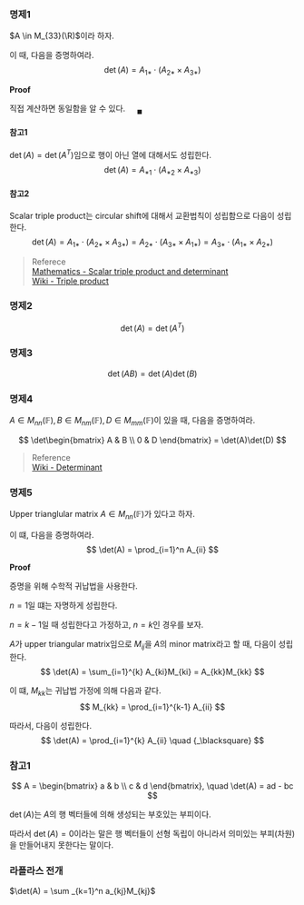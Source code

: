 

### 명제1
$A \in M_{33}(\R)$이라 하자.

이 때, 다음을 증명하여라.
$$ \det(A) = A_{1*} \cdot (A_{2*} \times A_{3*}) $$

**Proof**

직접 계산하면 동일함을 알 수 있다. $\quad {_\blacksquare}$

#### 참고1
$\det(A) = \det(A^T)$임으로 행이 아닌 열에 대해서도 성립한다.
$$ \det(A) = A_{*1} \cdot (A_{*2} \times A_{*3}) $$

#### 참고2
Scalar triple product는 circular shift에 대해서 교환법칙이 성립함으로 다음이 성립한다.
$$ \det(A) = A_{1*} \cdot (A_{2*} \times A_{3*}) = A_{2*} \cdot (A_{3*} \times A_{1*}) = A_{3*} \cdot (A_{1*} \times A_{2*}) $$

> Referece  
> [Mathematics - Scalar triple product and determinant](https://math.stackexchange.com/questions/314275/scalar-triple-product-why-equivalent-to-determinant)  
> [Wiki - Triple product](https://en.wikipedia.org/wiki/Triple_product)

### 명제2
$$\det(A) = \det(A^T)$$

### 명제3
$$\det(AB) = \det(A)\det(B)$$

### 명제4
$A \in M_{nn}(\mathbb F), B \in M_{nm}(\mathbb F), D \in M_{mm}(\mathbb F)$이 있을 때, 다음을 증명하여라.

$$ \det\begin{bmatrix} A & B \\ 0 & D \end{bmatrix} = \det(A)\det(D)  $$

> Reference  
> [Wiki - Determinant](https://en.wikipedia.org/wiki/Determinant#Block_matrices)

### 명제5
Upper trianglular matrix $A \in M_{nn}(\mathbb F)$가 있다고 하자.

이 떄, 다음을 증명하여라.
$$ \det(A) = \prod_{i=1}^n A_{ii} $$

**Proof**

증명을 위해 수학적 귀납법을 사용한다.

$n=1$일 떄는 자명하게 성립한다.

$n = k-1$일 때 성립한다고 가정하고, $n=k$인 경우를 보자.

$A$가 upper triangular matrix임으로 $M_{ij}$을 $A$의 minor matrix라고 할 때, 다음이 성립한다.
$$ \det(A) = \sum_{i=1}^{k} A_{ki}M_{ki} = A_{kk}M_{kk} $$

이 떄, $M_{kk}$는 귀납법 가정에 의해 다음과 같다.
$$ M_{kk} = \prod_{i=1}^{k-1} A_{ii} $$

따라서, 다음이 성립한다.
$$ \det(A) = \prod_{i=1}^{k} A_{ii} \quad {_\blacksquare} $$

### 참고1

$$ A = \begin{bmatrix} a & b \\ c & d \end{bmatrix}, \quad \det(A) = ad - bc $$

$\det(A)$는 $A$의 행 벡터들에 의해 생성되는 부호있는 부피이다.

따라서 $\det(A) = 0$이라는 말은 행 벡터들이 선형 독립이 아니라서 의미있는 부피(차원)을 만들어내지 못한다는 말이다.




### 라플라스 전개

$\det(A) = \sum _{k=1}^n a_{kj}M_{kj}$